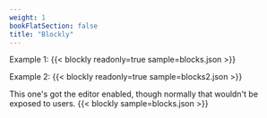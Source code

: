 ```yaml
---
weight: 1
bookFlatSection: false
title: "Blockly"
---
```


Example 1:
{{< blockly readonly=true sample=blocks.json >}}

Example 2:
{{< blockly readonly=true sample=blocks2.json >}}

This one's got the editor enabled, though normally that wouldn't be exposed to users.
{{< blockly sample=blocks.json >}}